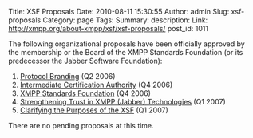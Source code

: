 Title: XSF Proposals
Date: 2010-08-11 15:30:55
Author: admin
Slug: xsf-proposals
Category: page
Tags: 
Summary: description:
Link: http://xmpp.org/about-xmpp/xsf/xsf-proposals/
post_id: 1011


The following organizational proposals have been officially approved by the membership or the Board of the XMPP Standards 
Foundation (or its predecessor the Jabber Software Foundation):

1. [Protocol Branding](/pages/jabberxmpp-protocol-branding-proposal.html) (Q2 2006)
2. [Intermediate Certification Authority](/pages/intermediate-certification-authority.html) (Q4 2006)
3. [XMPP Standards Foundation](/pages/xmpp-standards-foundation-proposal.html) (Q4 2006)
4. [Strengthening Trust in XMPP (Jabber) Technologies](/pages/strengthening-trust-in-jabber-technologies.html) (Q1 2007)
5. [Clarifying the Purposes of the XSF](/pages/clarifying-the-purposes-of-the-xsf.html) (Q1 2007)

There are no pending proposals at this time.
